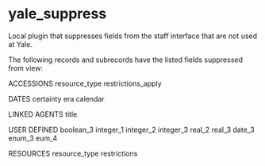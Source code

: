 # yale_suppress
Local plugin that suppresses fields from the staff interface that are not used at Yale.

The following records and subrecords have the listed fields suppressed from view:

ACCESSIONS
resource_type
restrictions_apply

DATES
certainty
era
calendar

LINKED AGENTS
title

USER DEFINED
boolean_3
integer_1
integer_2
integer_3
real_2
real_3
date_3
enum_3
eum_4

RESOURCES
resource_type
restrictions
